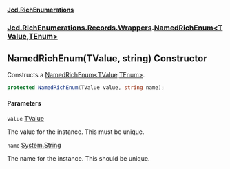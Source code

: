 #### [Jcd.RichEnumerations](index.md 'index')

### [Jcd.RichEnumerations.Records.Wrappers](Jcd.RichEnumerations.Records.Wrappers.md 'Jcd.RichEnumerations.Records.Wrappers').[NamedRichEnum&lt;TValue,TEnum&gt;](NamedRichEnum_TValue,TEnum_.md 'Jcd.RichEnumerations.Records.Wrappers.NamedRichEnum<TValue,TEnum>')

## NamedRichEnum(TValue, string) Constructor

Constructs a [NamedRichEnum&lt;TValue,TEnum&gt;](NamedRichEnum_TValue,TEnum_.md 'Jcd.RichEnumerations.Records.Wrappers.NamedRichEnum<TValue,TEnum>').

```csharp
protected NamedRichEnum(TValue value, string name);
```

#### Parameters

<a name='Jcd.RichEnumerations.Records.Wrappers.NamedRichEnum_TValue,TEnum_.NamedRichEnum(TValue,string).value'></a>

`value` [TValue](NamedRichEnum_TValue,TEnum_.md#Jcd.RichEnumerations.Records.Wrappers.NamedRichEnum_TValue,TEnum_.TValue 'Jcd.RichEnumerations.Records.Wrappers.NamedRichEnum<TValue,TEnum>.TValue')

The value for the instance. This must be unique.

<a name='Jcd.RichEnumerations.Records.Wrappers.NamedRichEnum_TValue,TEnum_.NamedRichEnum(TValue,string).name'></a>

`name` [System.String](https://docs.microsoft.com/en-us/dotnet/api/System.String 'System.String')

The name for the instance. This should be unique.